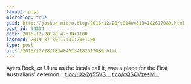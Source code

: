 ```yaml
---
layout: post
microblog: true
guid: http://joshua.micro.blog/2016/12/28/t814045134182617089.html
post_id: 34334
date: 2016-12-28T20:47:38+1100
lastmod: 2019-07-30T17:41:20+1100
type: post
url: /2016/12/28/t814045134182617089.html
---
```

Ayers Rock, or Uluru as the locals call it, was a place for the First Australians' ceremon… [t.co/uXa2g55VS...](https://t.co/uXa2g55VSF) [t.co/cQSQVzesM...](https://t.co/cQSQVzesM9)
